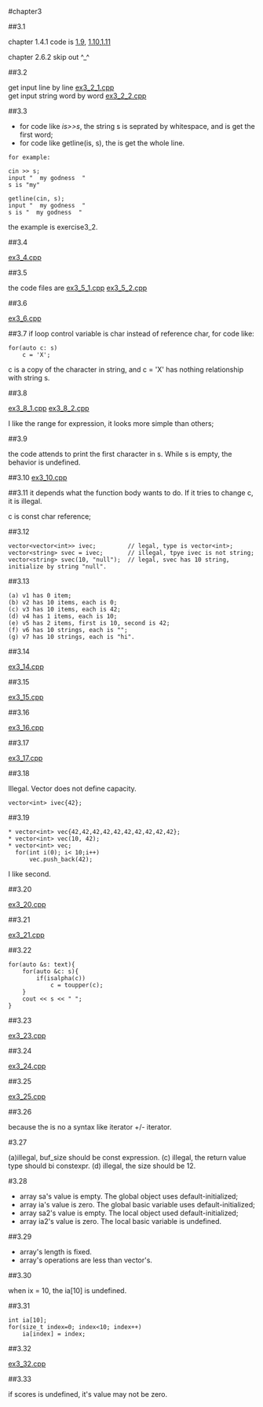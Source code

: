 #chapter3


##3.1

chapter 1.4.1 code is [1.9](https://github.com/suisuihan/cpp-primer/blob/master/chapter3/ex3_1_1.9.cpp),
[1.10](https://github.com/suisuihan/cpp-primer/blob/master/chapter3/ex3_1_1.10.cpp),[1.11](https://github.com/suisuihan/cpp-primer/blob/master/chapter3/ex3_1_1.11.cpp)

chapter 2.6.2 skip out  ^_^

##3.2

get input line by line [ex3_2_1.cpp](https://github.com/suisuihan/cpp-primer/blob/master/chapter3/ex3_2_1.cpp)  
get input string word by word [ex3_2_2.cpp](https://github.com/suisuihan/cpp-primer/blob/master/chapter3/ex3_2_2.cpp)

##3.3

* for code like *is>>s*, the string s is seprated by whitespace, and is get the first word;
* for code like getline(is, s), the is get the whole line.
~~~
for example:

cin >> s;
input "  my godness  "
s is "my"

getline(cin, s);
input "  my godness  "
s is "  my godness  "
~~~
the example is exercise3_2.

##3.4

[ex3_4.cpp](https://github.com/suisuihan/cpp-primer/blob/master/chapter3/ex3_4.cpp)

##3.5

the code files are
[ex3_5_1.cpp](https://github.com/suisuihan/cpp-primer/blob/master/chapter3/ex3_5_1.cpp)
[ex3_5_2.cpp](https://github.com/suisuihan/cpp-primer/blob/master/chapter3/ex3_5_2.cpp)

##3.6

[ex3_6.cpp](https://github.com/suisuihan/cpp-primer/blob/master/chapter3/ex3_6.cpp)

##3.7
if loop control variable is char instead of reference char, for code like:

```
for(auto c: s)
    c = 'X';
```

c is a copy of the character in string, and c = 'X' has nothing relationship with string s.

##3.8

[ex3_8_1.cpp](https://github.com/suisuihan/cpp-primer/blob/master/chapter3/ex3_8_1.cpp)
[ex3_8_2.cpp](https://github.com/suisuihan/cpp-primer/blob/master/chapter3/ex3_8_2.cpp)

I like the range for expression, it looks more simple than others;

##3.9

the code attends to print the first character in s. While s is empty, the behavior is undefined.

##3.10
[ex3_10.cpp](https://github.com/suisuihan/cpp-primer/blob/master/chapter3/ex3_10.cpp)

##3.11
it depends what the function body wants to do. If it tries to change c, it is illegal.

c is const char reference;

##3.12

~~~
vector<vector<int>> ivec;         // legal, type is vector<int>;
vector<string> svec = ivec;       // illegal, tpye ivec is not string;
vector<string> svec(10, "null");  // legal, svec has 10 string, initialize by string "null". 
~~~

##3.13

~~~
(a) v1 has 0 item;
(b) v2 has 10 items, each is 0;
(c) v3 has 10 items, each is 42;
(d) v4 has 1 items, each is 10;
(e) v5 has 2 items, first is 10, second is 42;
(f) v6 has 10 strings, each is "";
(g) v7 has 10 strings, each is "hi".
~~~

##3.14

[ex3_14.cpp](https://github.com/suisuihan/cpp-primer/blob/master/chapter3/ex3_14.cpp)

##3.15

[ex3_15.cpp](https://github.com/suisuihan/cpp-primer/blob/master/chapter3/ex3_15.cpp)

##3.16

[ex3_16.cpp](https://github.com/suisuihan/cpp-primer/blob/master/chapter3/ex3_16.cpp)

##3.17

[ex3_17.cpp](https://github.com/suisuihan/cpp-primer/blob/master/chapter3/ex3_17.cpp)

##3.18

Illegal. Vector does not define capacity.
~~~
vector<int> ivec{42};
~~~

##3.19

~~~
* vector<int> vec{42,42,42,42,42,42,42,42,42,42};
* vector<int> vec(10, 42);
* vector<int> vec;
  for(int i(0); i< 10;i++)
      vec.push_back(42);
~~~
I like second.

##3.20

[ex3_20.cpp](https://github.com/suisuihan/cpp-primer/blob/master/chapter3/ex3_20.cpp)


##3.21

[ex3_21.cpp](https://github.com/suisuihan/cpp-primer/blob/master/chapter3/ex3_21.cpp)

##3.22

~~~
for(auto &s: text){
    for(auto &c: s){
        if(isalpha(c))
            c = toupper(c);
    }
    cout << s << " ";
}
~~~

##3.23

[ex3_23.cpp](https://github.com/suisuihan/cpp-primer/blob/master/chapter3/ex3_23.cpp)


##3.24


[ex3_24.cpp](https://github.com/suisuihan/cpp-primer/blob/master/chapter3/ex3_24.cpp)

##3.25

[ex3_25.cpp](https://github.com/suisuihan/cpp-primer/blob/master/chapter3/ex3_25.cpp)


##3.26

because the is no a syntax like iterator +/- iterator.


#3.27

(a)illegal, buf_size should be const expression. (c) illegal, the return value type should bi constexpr. (d) illegal, the size should be 12.

#3.28

* array sa's value is empty. The global object uses default-initialized;
* array ia's value is zero. The global basic variable uses default-initialized;
* array sa2's value is empty. The local object used default-initialized;
* array ia2's value is zero. The local basic variable is undefined.

##3.29

* array's length is fixed.
* array's operations are less than vector's.

##3.30

when ix = 10, the ia[10] is undefined.

##3.31

~~~
int ia[10];
for(size_t index=0; index<10; index++)
    ia[index] = index;
~~~

##3.32


[ex3_32.cpp](https://github.com/suisuihan/cpp-primer/blob/master/chapter3/ex3_32.cpp)


##3.33

if scores is undefined, it's value may not be zero.








